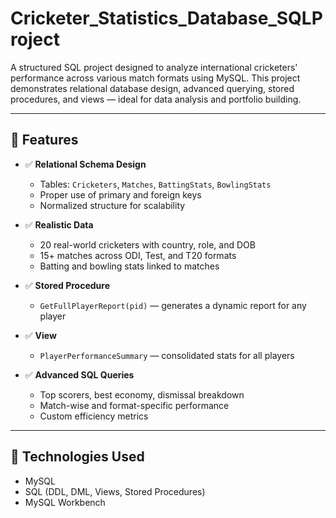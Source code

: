 # Cricketer_Statistics_Database_SQLProject


A structured SQL project designed to analyze international cricketers' performance across various match formats using MySQL. This project demonstrates relational database design, advanced querying, stored procedures, and views — ideal for data analysis and portfolio building.

---

## 📌 Features

- ✅ **Relational Schema Design**
  - Tables: `Cricketers`, `Matches`, `BattingStats`, `BowlingStats`
  - Proper use of primary and foreign keys
  - Normalized structure for scalability

- ✅ **Realistic Data**
  - 20 real-world cricketers with country, role, and DOB
  - 15+ matches across ODI, Test, and T20 formats
  - Batting and bowling stats linked to matches

- ✅ **Stored Procedure**
  - `GetFullPlayerReport(pid)` — generates a dynamic report for any player

- ✅ **View**
  - `PlayerPerformanceSummary` — consolidated stats for all players

- ✅ **Advanced SQL Queries**
  - Top scorers, best economy, dismissal breakdown
  - Match-wise and format-specific performance
  - Custom efficiency metrics

---

## 🧠 Technologies Used

- MySQL
- SQL (DDL, DML, Views, Stored Procedures)
- MySQL Workbench 




